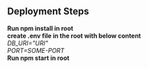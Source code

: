 ## Deployment Steps
__Run npm install in root__  
__create .env file in the root with below content__  
_DB_URI="URI"_  
_PORT=SOME-PORT_  
__Run npm start in root__  